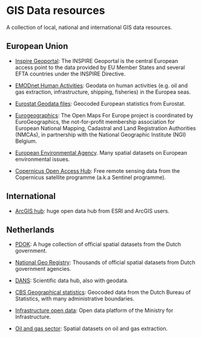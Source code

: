 # GIS Data resources

A collection of local, national and international GIS data resources.

## European Union

* [Inspire Geoportal](https://inspire-geoportal.ec.europa.eu/): The INSPIRE Geoportal is the central European access point to the data provided by EU Member States and several EFTA countries under the INSPIRE Directive.

* [EMODnet Human Activities](https://www.emodnet-humanactivities.eu/): Geodata on human activities (e.g. oil and gas extraction, infrastructure, shipping, fisheries) in the Europea seas. 

* [Eurostat Geodata files](https://ec.europa.eu/eurostat/web/gisco/geodata): Geocoded European statistics from Eurostat. 

* [Eurogeographics](https://www.mapsforeurope.org/): The Open Maps For Europe project is coordinated by EuroGeographics, the not-for-profit membership association for European National Mapping, Cadastral and Land Registration Authorities (NMCAs), in partnership with the National Geographic Institute (NGI) Belgium.

* [European Environmental Agency](https://discomap.eea.europa.eu/Index/Index.aspx). Many spatial datasets on European environmental issues.

* [Copernicus Open Access Hub](https://scihub.copernicus.eu/): Free remote sensing data from the Copernicus satellite programme (a.k.a Sentinel programme).  

## International

* [ArcGIS hub](https://hub.arcgis.com/): huge open data hub from ESRI and ArcGIS users.

## Netherlands

* [PDOK](https://pdok.nl): A huge collection of official spatial datasets from the Dutch government.

* [National Geo Registry](https://www.nationaalgeoregister.nl/geonetwork/srv/dut/catalog.search#/home): Thousands of official spatial datasets from Dutch government agencies. 

* [DANS](https://dans.knaw.nl/nl/): Scientific data hub, also with geodata. 

* [CBS Geographical statistics](https://www.cbs.nl/nl-nl/reeksen/geografische-data): Geocoded data from the Dutch Bureau of Statistics, with many administrative boundaries. 

* [Infrastructure open data](https://www.rijkswaterstaat.nl/zakelijk/open-data): Open data platform of the Ministry for Infrastructure.

* [Oil and gas sector](https://www.nlog.nl/): Spatial datasets on oil and gas extraction. 


